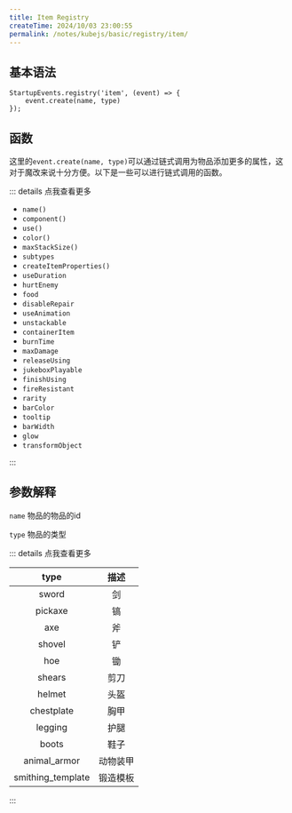 ```yaml
---
title: Item Registry
createTime: 2024/10/03 23:00:55
permalink: /notes/kubejs/basic/registry/item/
---
```


## 基本语法

```JS
StartupEvents.registry('item', (event) => {
    event.create(name, type)
});
```

## 函数

这里的`event.create(name, type)`可以通过链式调用为物品添加更多的属性，这对于魔改来说十分方便。以下是一些可以进行链式调用的函数。

::: details 点我查看更多

- `name()`
- `component()`
- `use()`
- `color()`
- `maxStackSize()`
- `subtypes`
- `createItemProperties()`
- `useDuration`
- `hurtEnemy`
- `food`
- `disableRepair`
- `useAnimation`
- `unstackable`
- `containerItem`
- `burnTime`
- `maxDamage`
- `releaseUsing`
- `jukeboxPlayable`
- `finishUsing`
- `fireResistant`
- `rarity`
- `barColor`
- `tooltip`
- `barWidth`
- `glow`
- `transformObject`

:::

## 参数解释

`name` 物品的物品的id

`type` 物品的类型

::: details 点我查看更多

|type|描述|
|:-:|:-:|
|sword|剑|
|pickaxe|镐|
|axe|斧|
|shovel|铲|
|hoe|锄|
|shears|剪刀|
|helmet|头盔|
|chestplate|胸甲|
|legging|护腿|
|boots|鞋子|
|animal_armor|动物装甲|
|smithing_template|锻造模板|

:::
